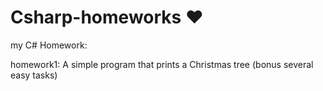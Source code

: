 # Csharp-homeworks ❤️️
my C# Homework:

homework1:
A simple program that prints a Christmas tree
(bonus several easy tasks)


